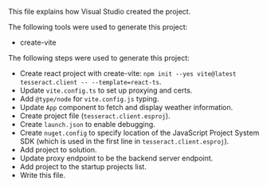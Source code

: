 This file explains how Visual Studio created the project.

The following tools were used to generate this project:
- create-vite

The following steps were used to generate this project:
- Create react project with create-vite: `npm init --yes vite@latest tesseract.client -- --template=react-ts`.
- Update `vite.config.ts` to set up proxying and certs.
- Add `@type/node` for `vite.config.js` typing.
- Update `App` component to fetch and display weather information.
- Create project file (`tesseract.client.esproj`).
- Create `launch.json` to enable debugging.
- Create `nuget.config` to specify location of the JavaScript Project System SDK (which is used in the first line in `tesseract.client.esproj`).
- Add project to solution.
- Update proxy endpoint to be the backend server endpoint.
- Add project to the startup projects list.
- Write this file.
